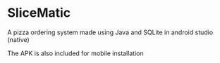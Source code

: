 # SliceMatic
A pizza ordering system made using Java and SQLite in android studio (native)

The APK is also included for mobile installation

